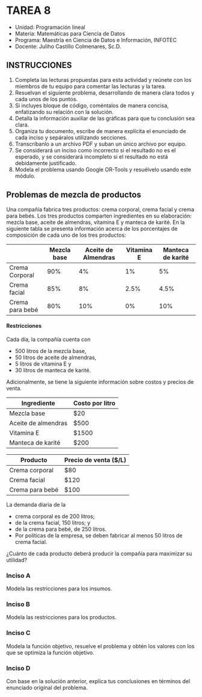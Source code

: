 # TAREA 8

* Unidad: Programación lineal
* Materia: Matemáticas para Ciencia de Datos
* Programa: Maestría en Ciencia de Datos e Información, INFOTEC
* Docente:  Juliho Castillo Colmenares, Sc.D.

## INSTRUCCIONES

1. Completa las lecturas propuestas para esta actividad y reúnete con los miembros de tu equipo para comentar las lecturas y la tarea.
2. Resuelvan el siguiente problema, desarrollando de manera clara todos y cada unos de los puntos.
3. Si incluyes bloque de código, coméntalos de manera concisa, enfatizando su relación con la solución.
4. Detalla la información auxiliar de las gráficas para que tu conclusión sea clara.  
5. Organiza tu documento, escribe de manera explícita el enunciado de cada inciso y sepáralos utilizando secciones.
6. Transcríbanlo a un archivo PDF y suban un único archivo por equipo. 
7. Se considerará un inciso como incorrecto si el resultado no es el esperado, y se considerará incompleto si el resultado no está debidamente justificado.
8. Modela el problema usando Google OR-Tools y resuélvelo usando este módulo. 

## Problemas de mezcla de productos

Una compañía fabrica tres productos: crema corporal, crema facial y crema para bebés. Los tres productos
comparten ingredientes en su elaboración: mezcla base, aceite de almendras, vitamina E y manteca
de karité. En la siguiente tabla se presenta información acerca de los porcentajes de composición de cada
uno de los tres productos:

| <space> | Mezcla base | Aceite de Almendras | Vitamina E | Manteca de karité |
|---|-------------|---------------------|------------|-------------------|
|Crema Corporal| 90% | 4% | 1% | 5% |
|Crema facial  | 85% | 8% | 2.5% | 4.5% |
|Crema para bebé | 80% | 10% | 0% | 10% |

#### Restricciones

Cada día, la compañía cuenta con 
* 500 litros de la mezcla base, 
* 50 litros de aceite de almendras, 
* 5 litros de vitamina E y 
* 30 litros de manteca de karité. 

Adicionalmente, se tiene la siguiente información sobre costos y precios de venta.

| Ingrediente | Costo por litro |
|-------------|-----------------|
|Mezcla base  | \$20 |
|Aceite de almendras | \$500 |
|Vitamina E | \$1500 |
|Manteca de karité | \$200 |



| Producto | Precio de venta (\$/L) |
|----------|------------------------|
|Crema corporal | \$80 |
|Crema facial | \$120 |
|Crema para bebé | \$100 |



La demanda diaria de la 
* crema corporal es de 200 litros; 
* de la crema facial, 150 litros; y 
* de la crema para bebé, de 250 litros. 
* Por políticas de la empresa, se deben fabricar al menos 50 litros de crema facial.

¿Cuánto de cada producto deberá producir la compañía para maximizar su utilidad?

### Inciso A

Modela las restricciones para los insumos.

### Inciso B

Modela las restricciones para los productos. 

### Inciso C

Modela la función objetivo, resuelve el problema y obtén los valores con los que se optimiza la función objetivo. 

### Inciso D

Con base en la solución anterior, explica tus conclusiones en términos del enunciado original del problema.